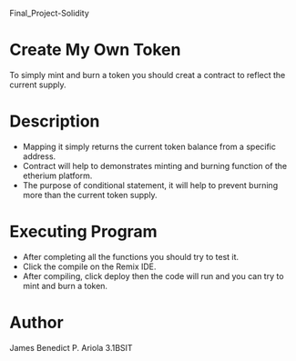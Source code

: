  Final_Project-Solidity
# Create My Own Token
To simply mint and burn a token you should creat a contract to reflect the current supply.

# Description
- Mapping it simply returns the current token balance from a specific address.
- Contract will help to demonstrates minting and burning function of the etherium platform.
- The purpose of conditional statement, it will help to prevent burning more than the current token supply. 

# Executing Program
- After completing all the functions you should try to test it.
- Click the compile on the Remix IDE. 
- After compiling, click deploy then the code will run and you can try to mint and burn a token.

# Author
James Benedict P. Ariola
3.1BSIT
